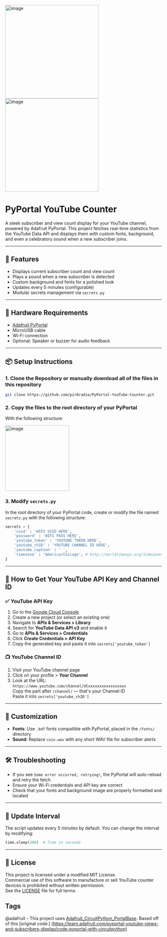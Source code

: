 <img width="300" alt="image" src="https://github.com/user-attachments/assets/d3f30ba0-6621-48ce-87c8-389d28b05bec" /><img width="300" alt="image" src="https://github.com/user-attachments/assets/f4f7005e-1576-47ce-be8e-7750411bd0d4" />


# PyPortal YouTube Counter

A sleek subscriber and view count display for your YouTube channel, powered by Adafruit PyPortal. This project fetches real-time statistics from the YouTube Data API and displays them with custom fonts, background, and even a celebratory sound when a new subscriber joins.

---

## 🚀 Features

- Displays current subscriber count and view count
- Plays a sound when a new subscriber is detected
- Custom background and fonts for a polished look
- Updates every 5 minutes (configurable)
- Modular secrets management via `secrets.py`

---

## 🧰 Hardware Requirements

- [Adafruit PyPortal](https://www.adafruit.com/product/4116)
- MicroUSB cable
- Wi-Fi connection
- Optional: Speaker or buzzer for audio feedback

---

## 📦 Setup Instructions

### 1. Clone the Repository or manually download all of the files in this repository

```bash
git clone https://github.com/pir8radio/PyPortal-YouTube-Counter.git
```

### 2. Copy the files to the root directory of your PyPortal

With the following structure:

<img width="206" height="211" alt="image" src="https://github.com/user-attachments/assets/ad3f79ff-a10c-4c92-b2a1-0490ff393e5a" />


### 3. Modify `secrets.py`

In the root directory of your PyPortal code, create or modify the file named `secrets.py` with the following structure:

```python
secrets = {
    'ssid' : 'WIFI SSID HERE',
    'password' : 'WIFI PASS HERE',
    'youtube_token' : 'YOUTUBE TOKEN HERE',
    'youtube_chID' : 'YOUTUBE CHANNEL ID HERE',
    'youtube_caption' : ' ',
    'timezone' : "America/Chicago", # http://worldtimeapi.org/timezones
}
```

---

## 🔑 How to Get Your YouTube API Key and Channel ID

### ✅ YouTube API Key

1. Go to the [Google Cloud Console](https://console.cloud.google.com/)
2. Create a new project (or select an existing one)
3. Navigate to **APIs & Services > Library**
4. Search for **YouTube Data API v3** and enable it
5. Go to **APIs & Services > Credentials**
6. Click **Create Credentials > API Key**
7. Copy the generated key and paste it into `secrets['youtube_token']`

### 📺 YouTube Channel ID

1. Visit your YouTube channel page
2. Click on your profile > **Your Channel**
3. Look at the URL:  
   `https://www.youtube.com/channel/UCxxxxxxxxxxxxxxxxx`  
   Copy the part after `/channel/` — that's your Channel ID  
   Paste it into `secrets['youtube_chID']`

---

## 🎨 Customization

- **Fonts**: Use `.bdf` fonts compatible with PyPortal, placed in the `/fonts/` directory
- **Sound**: Replace `coin.wav` with any short WAV file for subscriber alerts

---

## 🛠️ Troubleshooting

- If you see `Some error occurred, retrying!`, the PyPortal will auto-reload and retry the fetch
- Ensure your Wi-Fi credentials and API key are correct
- Check that your fonts and background image are properly formatted and located

---

## 📅 Update Interval

The script updates every 5 minutes by default. You can change the interval by modifying:

```python
time.sleep(300)  # Time in seconds
```

---

## 📜 License

This project is licensed under a modified MIT License.  
Commercial use of this software to manufacture or sell YouTube counter devices is prohibited without written permission.  
See the [LICENSE](./LICENSE) file for full terms.

## Tags
@adafruit - This project uses [Adafruit_CircuitPython_PortalBase](https://github.com/adafruit/Adafruit_CircuitPython_PortalBase).
            Based off of this [original code:] (https://learn.adafruit.com/pyportal-youtube-views-and-subscribers-display/code-pyportal-with-circuitpython)
